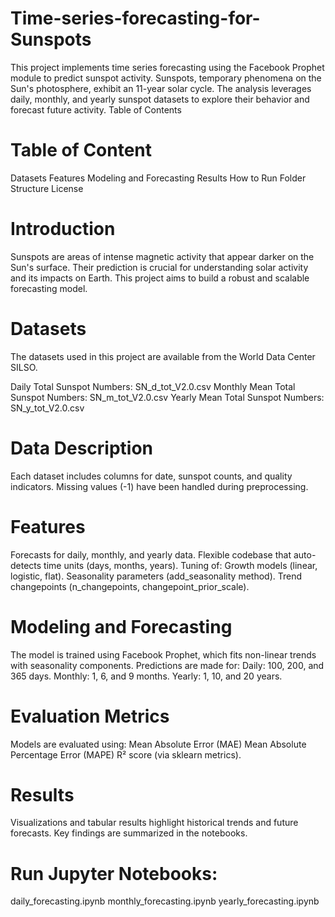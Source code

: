 # Time-series-forecasting-for-Sunspots
This project implements time series forecasting using the Facebook Prophet module to predict sunspot activity. Sunspots, temporary phenomena on the Sun's photosphere, exhibit an 11-year solar cycle. The analysis leverages daily, monthly, and yearly sunspot datasets to explore their behavior and forecast future activity.
Table of Contents

# Table of Content
Datasets
Features
Modeling and Forecasting
Results
How to Run
Folder Structure
License

# Introduction
Sunspots are areas of intense magnetic activity that appear darker on the Sun's surface. Their prediction is crucial for understanding solar activity and its impacts on Earth. This project aims to build a robust and scalable forecasting model.

# Datasets
The datasets used in this project are available from the World Data Center SILSO.

Daily Total Sunspot Numbers: SN_d_tot_V2.0.csv
Monthly Mean Total Sunspot Numbers: SN_m_tot_V2.0.csv
Yearly Mean Total Sunspot Numbers: SN_y_tot_V2.0.csv

# Data Description
Each dataset includes columns for date, sunspot counts, and quality indicators.
Missing values (-1) have been handled during preprocessing.

# Features
Forecasts for daily, monthly, and yearly data.
Flexible codebase that auto-detects time units (days, months, years).
Tuning of:
    Growth models (linear, logistic, flat).
    Seasonality parameters (add_seasonality method).
    Trend changepoints (n_changepoints, changepoint_prior_scale).

# Modeling and Forecasting
The model is trained using Facebook Prophet, which fits non-linear trends with seasonality components. Predictions are made for:
Daily: 100, 200, and 365 days.
Monthly: 1, 6, and 9 months.
Yearly: 1, 10, and 20 years.

# Evaluation Metrics
Models are evaluated using:
Mean Absolute Error (MAE)
Mean Absolute Percentage Error (MAPE)
R² score (via sklearn metrics).

# Results
Visualizations and tabular results highlight historical trends and future forecasts. Key findings are summarized in the notebooks.

# Run Jupyter Notebooks:
daily_forecasting.ipynb
monthly_forecasting.ipynb
yearly_forecasting.ipynb

